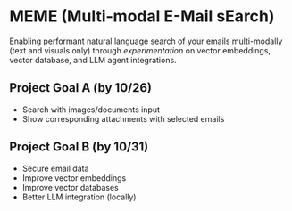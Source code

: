 # MEME (Multi-modal E-Mail sEarch)
Enabling performant natural language search of your emails multi-modally (text and visuals only) through _experimentation_ on vector embeddings, vector database, and LLM agent integrations.

## Project Goal A (by 10/26)
- Search with images/documents input
- Show corresponding attachments with selected emails

## Project Goal B (by 10/31)
- Secure email data
- Improve vector embeddings
- Improve vector databases
- Better LLM integration (locally)
